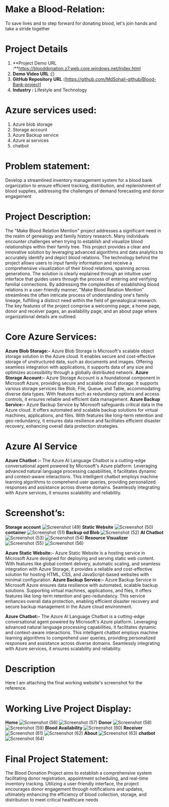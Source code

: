 # Make a Blood-Relation:

To save lives and to step forward for donating blood, let's join hands and take a stride together

 # Project Details
 1. **Project Demo URL :**https://blooddonation.z7.web.core.windows.net/Index.html
 1. **Demo Video URL :**[]
 1.  **GitHub Repository URL :**[https://github.com/MdSohail-github/Blood-Bank-project]
 1.  **Industry :** Lifestyle and Technology
 
# Azure services used:


 1. Azure blob storage 
 1. Storage account
 1. Azure Backup service
 1. Azure ai services
 1. chatbot

# Problem statement:
 

Develop a streamlined inventory management system for a blood bank organization to ensure efficient tracking, distribution, and replenishment of blood supplies, addressing the challenges of demand forecasting and donor engagement

# Project Description:


The "Make Blood Relation Mention" project addresses a significant need in the realm of genealogy and family history research. Many individuals encounter challenges when trying to establish and visualize blood relationships within their family tree. This project provides a clear and innovative solution by leveraging advanced algorithms and data analytics to accurately identify and depict blood relations. The technology behind the project allows users to input family information and receive a comprehensive visualization of their blood relations, spanning across generations. The solution is clearly explained through an intuitive user interface that guides users through the process of entering and verifying familial connections. By addressing the complexities of establishing blood relations in a user-friendly manner, "Make Blood Relation Mention" streamlines the often intricate process of understanding one's family lineage, fulfilling a distinct need within the field of genealogical research.
The key features of the project comprise a welcoming page, a home page, donor and receiver pages, an availability page, and an about page where organizational details are outlined.


# Core Azure Services:

**Azure Blob Storage:-** Azure Blob Storage is Microsoft's scalable object storage solution in the Azure cloud. It enables secure and cost-effective storage of unstructured data, such as documents and images. Offering seamless integration with applications, it supports data of any size and optimizes accessibility through a globally distributed network.
**Azure Storage Account:-** Azure Storage Account is a foundational component in Microsoft Azure, providing secure and scalable cloud storage. It supports various storage services like Blob, File, Queue, and Table, accommodating diverse data types. With features such as redundancy options and access controls, it ensures reliable and efficient data management.
 **Azure Backup Service:-** Azure Backup Service by Microsoft safeguards critical data in the Azure cloud. It offers automated and scalable backup solutions for virtual machines, applications, and files. With features like long-term retention and geo-redundancy, it ensures data resilience and facilitates efficient disaster recovery, enhancing overall data protection strategies.


# Azure AI Service

**Azure Chatbot :-** The Azure AI Language Chatbot is a cutting-edge conversational agent powered by Microsoft's Azure platform. Leveraging advanced natural language processing capabilities, it facilitates dynamic and context-aware interactions. This intelligent chatbot employs machine learning algorithms to comprehend user queries, providing personalized responses and assistance across diverse domains. Seamlessly integrating with Azure services, it ensures scalability and reliability.

# Screenshot’s:
**Storage account**
![Screenshot (49)](https://github.com/MdSohail-github/Blood-Bank-project/assets/126046626/3c5acbc7-41ea-4dcb-a97c-68e6224720db)
**Static Website**
![Screenshot (50)](https://github.com/MdSohail-github/Blood-Bank-project/assets/126046626/c4735504-2f9f-46a3-8964-4561364582d4)
**container**
![Screenshot (51)](https://github.com/MdSohail-github/Blood-Bank-project/assets/126046626/4a432ddc-924d-4fc8-a240-bc4a94cd11c3)
**Backup od Blob**
![Screenshot (52)](https://github.com/MdSohail-github/Blood-Bank-project/assets/126046626/fcddbfda-3aa5-4a16-b4f9-c7387036cdea)
**AI Chatbot**
![Screenshot (53)](https://github.com/MdSohail-github/Blood-Bank-project/assets/126046626/40c31281-ee42-4b42-9f00-c36fa878fa48)
![Screenshot (54)](https://github.com/MdSohail-github/Blood-Bank-project/assets/126046626/1aa710a5-3e5e-4786-bdae-c75d2f569c31)
**Resource Visualizer**
![Screenshot (55)](https://github.com/MdSohail-github/Blood-Bank-project/assets/126046626/6bf3e4ba-c718-4e2d-9b86-805b9508530d)
![Screenshot (56)](https://github.com/MdSohail-github/Blood-Bank-project/assets/126046626/c123d0a9-2a3c-4193-8444-a570a67964af)






**Azure Static Website:-** Azure Static Website is a hosting service in Microsoft Azure designed for deploying and serving static web content. With features like global content delivery, automatic scaling, and seamless integration with Azure Storage, it provides a reliable and cost-effective solution for hosting HTML, CSS, and JavaScript-based websites with minimal configuration.
**Azure Backup Service:-** Azure Backup Service in Microsoft Azure ensures data resilience with automated, scalable backup solutions. Supporting virtual machines, applications, and files, it offers features like long-term retention and geo-redundancy. This service enhances overall data protection, enabling efficient disaster recovery and secure backup management in the Azure cloud environment.

**Azure Chatbot:-** The Azure AI Language Chatbot is a cutting-edge conversational agent powered by Microsoft's Azure platform. Leveraging advanced natural language processing capabilities, it facilitates dynamic and context-aware interactions. This intelligent chatbot employs machine learning algorithms to comprehend user queries, providing personalized responses and assistance across diverse domains. Seamlessly integrating with Azure services, it ensures scalability and reliability.

# Description 
Here I am attaching the final working website's screenshot for the reference.

# Working Live Project Display:
**Home**
![Screenshot (56)](https://github.com/MdSohail-github/Blood-Bank-project/assets/126046626/89a85948-0c33-4a6f-ad48-d1c1aa8b1f52)
![Screenshot (57)](https://github.com/MdSohail-github/Blood-Bank-project/assets/126046626/aa5482ba-5af1-49b9-8001-7c8561d6f88f)
**Donor**
![Screenshot (58)](https://github.com/MdSohail-github/Blood-Bank-project/assets/126046626/945d5ed9-fe77-48f3-b8a2-53392ba60fcb)
![Screenshot (59)](https://github.com/MdSohail-github/Blood-Bank-project/assets/126046626/5252be60-5ed5-46fb-ab1a-bdc5a4fb7a1b)
**Blood Availability**
![Screenshot (60)](https://github.com/MdSohail-github/Blood-Bank-project/assets/126046626/6c9377be-7805-4c4a-832e-ebac23f76551)
**Receiver**
![Screenshot (61)](https://github.com/MdSohail-github/Blood-Bank-project/assets/126046626/cf22fe1c-34ec-4d07-bc20-75b9145bb978)
![Screenshot (62)](https://github.com/MdSohail-github/Blood-Bank-project/assets/126046626/63cb26d2-cbd3-4a08-8743-21f1f3f86b1e)
**About**
![Screenshot (63)](https://github.com/MdSohail-github/Blood-Bank-project/assets/126046626/2d5322ef-507f-4450-8318-2d81377c0b80)
**chatbot**
![Screenshot (64)](https://github.com/MdSohail-github/Blood-Bank-project/assets/126046626/73aebe23-57c5-4042-86c2-0d8fc6b867a7)



# Final Project Statement:

The Blood Donation Project aims to establish a comprehensive system facilitating donor registration, appointment scheduling, and real-time inventory tracking. Utilizing a user-friendly interface, the project encourages donor engagement through notifications and updates, ultimately enhancing the efficiency of blood collection, storage, and distribution to meet critical healthcare needs
